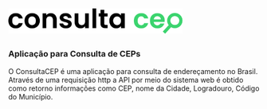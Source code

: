 # <img src="images/logo-consultacep.svg" alt="Consulta CEP" width="350px" />

### Aplicação para Consulta de CEPs

O ConsultaCEP é uma aplicação para consulta de endereçamento no Brasil. Através de uma requisição http a API por meio do sistema web é obtido como retorno informações como CEP, nome da Cidade, Logradouro, Código do Município. 